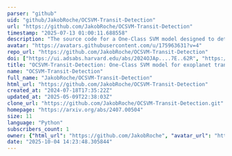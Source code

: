 ```yaml
---
parser: "github"
uid: "github/JakobRoche/OCSVM-Transit-Detection"
url: "https://github.com/JakobRoche/OCSVM-Transit-Detection"
timestamp: "2025-07-13 01:00:11.688558"
description: "The source code for a One-Class SVM model designed to detect exoplanet transit events."
avatar: "https://avatars.githubusercontent.com/u/175963631?v=4"
repo_url: "https://github.com/JakobRoche/OCSVM-Transit-Detection"
doi: ["https://ui.adsabs.harvard.edu/abs/2024OJAp....7E..62R", "https://ui.adsabs.harvard.edu/abs/2025ascl.soft06013R/abstract"]
title: "OCSVM-Transit-Detection: One-Class SVM model for exoplanet transit detection"
name: "OCSVM-Transit-Detection"
full_name: "JakobRoche/OCSVM-Transit-Detection"
html_url: "https://github.com/JakobRoche/OCSVM-Transit-Detection"
created_at: "2024-07-18T17:35:22Z"
updated_at: "2025-05-09T22:38:03Z"
clone_url: "https://github.com/JakobRoche/OCSVM-Transit-Detection.git"
homepage: "https://arxiv.org/abs/2407.00504"
size: 11
language: "Python"
subscribers_count: 1
owner: {"html_url": "https://github.com/JakobRoche", "avatar_url": "https://avatars.githubusercontent.com/u/175963631?v=4", "login": "JakobRoche", "type": "User"}
date: "2025-10-04 14:23:48.305844"
---
```

